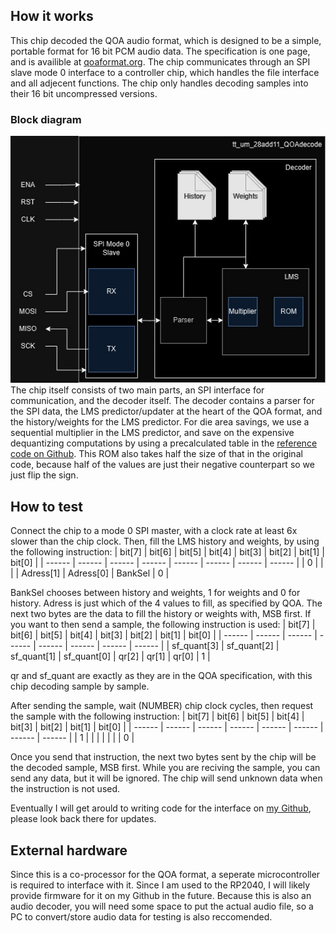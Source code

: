 <!---

This file is used to generate your project datasheet. Please fill in the information below and delete any unused
sections.

You can also include images in this folder and reference them in the markdown. Each image must be less than
512 kb in size, and the combined size of all images must be less than 1 MB.
-->

## How it works

This chip decoded the QOA audio format, which is designed to be a simple, portable format for 16 bit PCM audio data. The specification is one page, and is availible at [qoaformat.org](https://qoaformat.org/). The chip communicates through an SPI slave mode 0 interface to a controller chip, which handles the file interface and all adjecent functions. The chip only handles decoding samples into their 16 bit uncompressed versions. 

### Block diagram

![A diagram showing the internal structure of the chip](docs/28add11_QOAdecode_whole.jpg)
The chip itself consists of two main parts, an SPI interface for communication, and the decoder itself. The decoder contains a parser for the SPI data, the LMS predictor/updater at the heart of the QOA format, and the history/weights for the LMS predictor. 
For die area savings, we use a sequential multiplier in the LMS predictor, and save on the expensive dequantizing computations by using a precalculated table in the [reference code on Github](https://github.com/phoboslab/qoa). This ROM also takes half the size of that in the original code, because half of the values are just their negative counterpart so we just flip the sign.

## How to test

Connect the chip to a mode 0 SPI master, with a clock rate at least 6x slower than the chip clock. Then, fill the LMS history and weights, by using the following instruction:
| bit[7] | bit[6] | bit[5] | bit[4] | bit[3] | bit[2] | bit[1] | bit[0] |
| ------ | ------ | ------ | ------ | ------ | ------ | ------ | ------ |
|   0   |      |      |      | Adress[1] | Adress[0] | BankSel |   0    |

BankSel chooses between history and weights, 1 for weights and 0 for history. Adress is just which of the 4 values to fill, as specified by QOA. The next two bytes are the data to fill the history or weights with, MSB first.
If you want to then send a sample, the following instruction is used:
| bit[7] | bit[6] | bit[5] | bit[4] | bit[3] | bit[2] | bit[1] | bit[0] |
| ------ | ------ | ------ | ------ | ------ | ------ | ------ | ------ |
| sf_quant[3] | sf_quant[2] | sf_quant[1] | sf_quant[0] | qr[2] | qr[1] | qr[0] |   1    |

qr and sf_quant are exactly as they are in the QOA specification, with this chip decoding sample by sample.

After sending the sample, wait (NUMBER) chip clock cycles, then request the sample with the following instruction:
| bit[7] | bit[6] | bit[5] | bit[4] | bit[3] | bit[2] | bit[1] | bit[0] |
| ------ | ------ | ------ | ------ | ------ | ------ | ------ | ------ |
|   1    |        |        |        |        |        |        |   0    |

Once you send that instruction, the next two bytes sent by the chip will be the decoded sample, MSB first.
While you are reciving the sample, you can send any data, but it will be ignored. The chip will send unknown data when the instruction is not used.

Eventually I will get arould to writing code for the interface on [my Github](https://github.com/28add11), please look back there for updates.

## External hardware

Since this is a co-processor for the QOA format, a seperate microcontroller is required to interface with it. Since I am used to the RP2040, I will likely provide firmware for it on my Github in the future. Because this is also an audio decoder, you will need some space to put the actual audio file, so a PC to convert/store audio data for testing is also reccomended. 